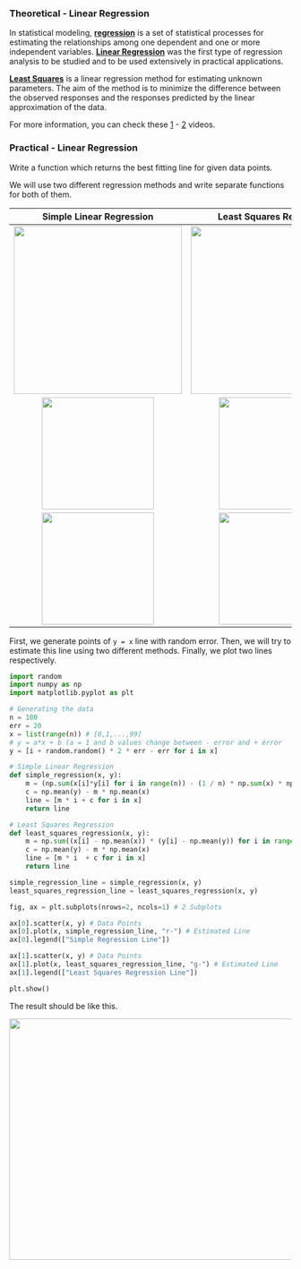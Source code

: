 ### Theoretical - Linear Regression

In statistical modeling, **[regression](https://en.wikipedia.org/wiki/Regression_analysis)** is a set of statistical processes for estimating the relationships among one dependent and one or more independent variables. **[Linear Regression](https://en.wikipedia.org/wiki/Linear_regression)** was the first type of regression analysis to be studied and to be used extensively in practical applications.

**[Least Squares](https://en.wikipedia.org/wiki/Least_squares)** is a linear regression method for estimating unknown parameters. The aim of the method is to minimize the difference between the observed responses and the responses predicted by the linear approximation of the data.

For more information, you can check these [1](https://youtu.be/KsVBBJRb9TE) - [2](https://youtu.be/coQAAN4eY5s) videos.

### Practical - Linear Regression

Write a function which returns the best fitting line for given data points.

We will use two different regression methods and write separate functions for both of them.

|Simple Linear Regression|Least Squares Regression|
|:---:|:---:|
|<img src="https://web.itu.edu.tr/demirag16/img/linear-regression-formulas/simple_regression.png" width=300)>|<img src="https://web.itu.edu.tr/demirag16/img/linear-regression-formulas/least_squares.png" width=300)>|
|<img src="https://web.itu.edu.tr/demirag16/img/linear-regression-formulas/constant.png" width=200)>|<img src="https://web.itu.edu.tr/demirag16/img/linear-regression-formulas/constant.png" width=200)>|
|<img src="https://web.itu.edu.tr/demirag16/img/linear-regression-formulas/line.png" width=200)>|<img src="https://web.itu.edu.tr/demirag16/img/linear-regression-formulas/line.png" width=200)>|

First, we generate points of ```y = x``` line with random error. Then, we will try to estimate this line using two different methods. Finally, we plot two lines respectively.  

```python
import random
import numpy as np
import matplotlib.pyplot as plt

# Generating the data
n = 100
err = 20
x = list(range(n)) # [0,1,...,99]
# y = a*x + b (a = 1 and b values change between - error and + error
y = [i + random.random() * 2 * err - err for i in x]

# Simple Linear Regression
def simple_regression(x, y):
    m = (np.sum(x[i]*y[i] for i in range(n)) - (1 / n) * np.sum(x) * np.sum(y)) / (np.sum(i*i for i in x) - (1 / n) * (np.sum(x) ** 2))
    c = np.mean(y) - m * np.mean(x)
    line = [m * i + c for i in x]
    return line

# Least Squares Regression
def least_squares_regression(x, y):
    m = np.sum((x[i] - np.mean(x)) * (y[i] - np.mean(y)) for i in range(n)) / np.sum((x[i] - np.mean(x)) ** 2 for i in range(n))
    c = np.mean(y) - m * np.mean(x)
    line = [m * i  + c for i in x]
    return line

simple_regression_line = simple_regression(x, y)
least_squares_regression_line = least_squares_regression(x, y)

fig, ax = plt.subplots(nrows=2, ncols=1) # 2 Subplots

ax[0].scatter(x, y) # Data Points
ax[0].plot(x, simple_regression_line, "r-") # Estimated Line
ax[0].legend(["Simple Regression Line"])

ax[1].scatter(x, y) # Data Points
ax[1].plot(x, least_squares_regression_line, "g-") # Estimated Line
ax[1].legend(["Least Squares Regression Line"])

plt.show()
```

The result should be like this.

<p align="center">
  <img width="765" height="431" src="https://web.itu.edu.tr/demirag16/img/linear-regression.png">
</p>
